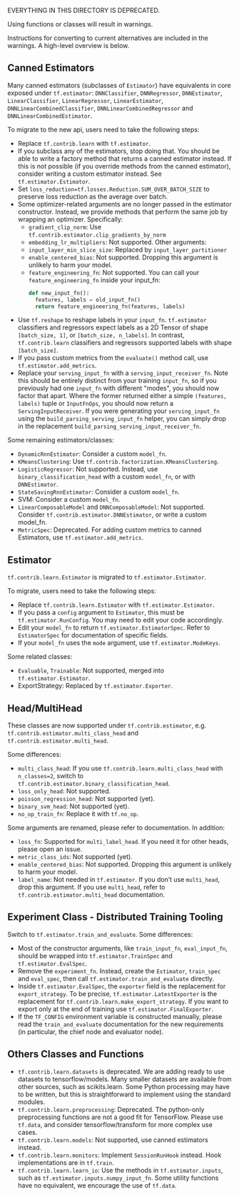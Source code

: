 EVERYTHING IN THIS DIRECTORY IS DEPRECATED.

Using functions or classes will result in warnings.

Instructions for converting to current alternatives are included in the
warnings. A high-level overview is below.

## Canned Estimators

Many canned estimators (subclasses of `Estimator`) have equivalents in core
exposed under `tf.estimator`:
`DNNClassifier`, `DNNRegressor`, `DNNEstimator`, `LinearClassifier`,
`LinearRegressor`, `LinearEstimator`, `DNNLinearCombinedClassifier`,
`DNNLinearCombinedRegressor` and `DNNLinearCombinedEstimator`.

To migrate to the new api, users need to take the following steps:

* Replace `tf.contrib.learn` with `tf.estimator`.
* If you subclass any of the estimators, stop doing that. You should be able to
  write a factory method that returns a canned estimator instead. If this is not
  possible (if you override methods from the canned estimator), consider writing
  a custom estimator instead. See `tf.estimator.Estimator`.
* Set `loss_reduction=tf.losses.Reduction.SUM_OVER_BATCH_SIZE` to preserve loss
  reduction as the average over batch.
* Some optimizer-related arguments are no longer passed in the estimator
  constructor. Instead, we provide methods that perform the same job by wrapping
  an optimizer. Specifically:
  *  `gradient_clip_norm`: Use `tf.contrib.estimator.clip_gradients_by_norm`
  *  `embedding_lr_multipliers`: Not supported.
  Other arguments:
  * `input_layer_min_slice_size`: Replaced by `input_layer_partitioner`
  * `enable_centered_bias`: Not supported. Dropping this argument is unlikely to
    harm your model.
  * `feature_engineering_fn`: Not supported. You can call your
    `feature_engineering_fn` inside your input_fn:
    ```python
    def new_input_fn():
      features, labels = old_input_fn()
      return feature_engineering_fn(features, labels)
    ```
* Use `tf.reshape` to reshape labels in your `input_fn`. `tf.estimator`
  classifiers and regressors expect labels as a 2D Tensor of shape
  `[batch_size, 1]`, or `[batch_size, n_labels]`. In contrast,
  `tf.contrib.learn` classifiers and regressors supported labels with shape
  `[batch_size]`.
* If you pass custom metrics from the `evaluate()` method call, use
  `tf.estimator.add_metrics`.
* Replace your `serving_input_fn` with a `serving_input_receiver_fn`.
  Note this should be entirely distinct from your training `input_fn`, so if you
  previously had one `input_fn` with different "modes", you should now factor
  that apart.  Where the former returned either a simple `(features, labels)`
  tuple or `InputFnOps`, you should now return a `ServingInputReceiver`.
  If you were generating your `serving_input_fn` using the
  `build_parsing_serving_input_fn` helper, you can simply drop in the
  replacement `build_parsing_serving_input_receiver_fn`.

Some remaining estimators/classes:

* `DynamicRnnEstimator`:  Consider a custom `model_fn`.
* `KMeansClustering`: Use `tf.contrib.factorization.KMeansClustering`.
* `LogisticRegressor`: Not supported. Instead, use `binary_classification_head`
  with a custom `model_fn`, or with `DNNEstimator`.
* `StateSavingRnnEstimator`: Consider a custom `model_fn`.
* SVM: Consider a custom `model_fn`.
* `LinearComposableModel` and `DNNComposableModel`: Not supported.
  Consider `tf.contrib.estimator.DNNEstimator`, or write a custom model_fn.
* `MetricSpec`: Deprecated. For adding custom metrics to canned Estimators, use
  `tf.estimator.add_metrics`.

## Estimator
`tf.contrib.learn.Estimator` is migrated to `tf.estimator.Estimator`.

To migrate, users need to take the following steps:

* Replace `tf.contrib.learn.Estimator` with `tf.estimator.Estimator`.
* If you pass a `config` argument to `Estimator`, this must be
  `tf.estimator.RunConfig`. You may need to edit your code accordingly.
* Edit your `model_fn` to return `tf.estimator.EstimatorSpec`. Refer to
  `EstimatorSpec` for documentation of specific fields.
* If your `model_fn` uses the `mode` argument, use `tf.estimator.ModeKeys`.

Some related classes:
* `Evaluable`, `Trainable`: Not supported, merged into `tf.estimator.Estimator`.
* ExportStrategy: Replaced by `tf.estimator.Exporter`.

## Head/MultiHead
These classes are now supported under `tf.contrib.estimator`, e.g.
`tf.contrib.estimator.multi_class_head` and `tf.contrib.estimator.multi_head`.

Some differences:

* `multi_class_head`: If you use `tf.contrib.learn.multi_class_head` with
  `n_classes=2`, switch to `tf.contrib.estimator.binary_classification_head`.
* `loss_only_head`: Not supported.
* `poisson_regression_head`: Not supported (yet).
* `binary_svm_head`: Not supported (yet).
* `no_op_train_fn`: Replace it with `tf.no_op`.

Some arguments are renamed, please refer to documentation. In addition:

* `loss_fn`: Supported for `multi_label_head`. If you need it for other heads,
  please open an issue.
* `metric_class_ids`: Not supported (yet).
* `enable_centered_bias`: Not supported. Dropping this argument is unlikely to
  harm your model.
* `label_name`: Not needed in `tf.estimator`. If you don’t use `multi_head`,
  drop this argument. If you use `multi_head`, refer to
  `tf.contrib.estimator.multi_head` documentation.

## Experiment Class - Distributed Training Tooling

Switch to `tf.estimator.train_and_evaluate`. Some differences:

*   Most of the constructor arguments, like `train_input_fn`, `eval_input_fn`,
    should be wrapped into `tf.estimator.TrainSpec` and `tf.estimator.EvalSpec`.
*   Remove the `experiment_fn`. Instead, create the `Estimator`, `train_spec`
    and `eval_spec`, then call `tf.estimator.train_and_evaluate` directly.
*   Inside `tf.estimator.EvalSpec`, the `exporter` field is the replacement for
    `export_strategy`. To be precise, `tf.estimator.LatestExporter` is the
    replacement for `tf.contrib.learn.make_export_strategy`. If you want to
    export only at the end of training use `tf.estimator.FinalExporter`.
*   If the `TF_CONFIG` environment variable is constructed manually, please read
    the `train_and_evaluate` documentation for the new requirements (in
    particular, the chief node and evaluator node).

## Others Classes and Functions

* `tf.contrib.learn.datasets` is deprecated. We are adding ready to use datasets
  to tensorflow/models. Many smaller datasets are available from other sources,
  such as scikits.learn. Some Python processing may have to be written, but this
  is straightforward to implement using the standard modules.
* `tf.contrib.learn.preprocessing`: Deprecated. The python-only preprocessing
  functions are not a good fit for TensorFlow. Please use `tf.data`, and
  consider tensorflow/transform for more complex use cases.
* `tf.contrib.learn.models`: Not supported, use canned estimators instead.
* `tf.contrib.learn.monitors`: Implement `SessionRunHook` instead. Hook
  implementations are in `tf.train`.
* `tf.contrib.learn.learn_io`: Use the methods in `tf.estimator.inputs`, such as
  `tf.estimator.inputs.numpy_input_fn`. Some utility functions have no
  equivalent, we encourage the use of `tf.data`.

